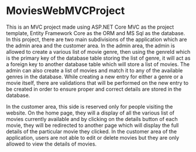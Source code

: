 # MoviesWebMVCProject
This is an MVC project made using ASP.NET Core MVC as the project template, Entity Framework Core as the ORM and MS Sql as the database. 
In this project, there are two main subdivisions of the application which are the admin area and the customer area. 
In the admin area, the admin is allowed to create a various list of movie genre, then using the genreId which is the primary key of the database table storing the list of genre, it will act as a foreign key to another database table which will store a list of movies. The admin can also create a list of movies and match it to any of the available genres in the database. While creating a new entry for either a genre or a movie itself, there are validations that will be performed on the new entry to be created in order to ensure proper and correct details are stored in the database.

In the customer area, this side is reserved only for people visiting the website. On the home page, they will a display of all the various list of movies currently available and by clicking on the details button of each movie, they will be redirected to another page which will display the full details of the particular movie they clicked. In the customer area of the application, users are not able to edit or delete movies but they are only allowed to view the details of movies.



